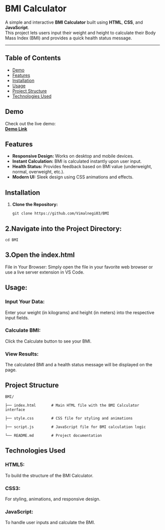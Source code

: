 # BMI Calculator

A simple and interactive **BMI Calculator** built using **HTML**, **CSS**, and **JavaScript**.  
This project lets users input their weight and height to calculate their Body Mass Index (BMI) and provides a quick health status message.

---

## Table of Contents
- [Demo](#demo)
- [Features](#features)
- [Installation](#installation)
- [Usage](#usage)
- [Project Structure](#project-structure)
- [Technologies Used](#technologies-used)

## Demo
Check out the live demo:  
[**Demo Link**](#https://phenomenal-pothos-6cfb1c.netlify.app/)  
## Features
- **Responsive Design:** Works on desktop and mobile devices.
- **Instant Calculation:** BMI is calculated instantly upon user input.
- **Health Status:** Provides feedback based on BMI value (underweight, normal, overweight, etc.).
- **Modern UI:** Sleek design using CSS animations and effects.

## Installation
1. **Clone the Repository:**
   ```
   git clone https://github.com/Vimalnegi03/BMI
   ```
## 2.Navigate into the Project Directory:
```
cd BMI
```
## 3.Open the index.html 
File in Your Browser: Simply open the file in your favorite web browser or use a live server extension in VS Code.

## Usage:
### Input Your Data:
Enter your weight (in kilograms) and height (in meters) into the respective input fields.
### Calculate BMI:
Click the Calculate button to see your BMI.
### View Results:
The calculated BMI and a health status message will be displayed on the page.

## Project Structure
```
BMI/

├── index.html       # Main HTML file with the BMI Calculator interface

├── style.css        # CSS file for styling and animations

├── script.js        # JavaScript file for BMI calculation logic

└── README.md        # Project documentation
```

## Technologies Used
### HTML5: 
To build the structure of the BMI Calculator.
### CSS3: 
For styling, animations, and responsive design.
### JavaScript: 
To handle user inputs and calculate the BMI.



